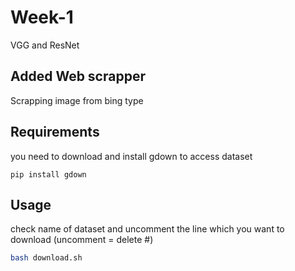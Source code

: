 # Week-1
VGG and ResNet

## Added Web scrapper
Scrapping image from bing
type

## Requirements
you need to download and install gdown to access dataset
```pip
pip install gdown
```

## Usage
check name of dataset and uncomment the line which you want to download
(uncomment = delete #)

```bash
bash download.sh
```
